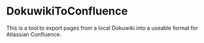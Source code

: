 # DokuwikiToConfluence
This is a tool to export pages from a local Dokuwiki into a useable format for Atlassian Confluence.
